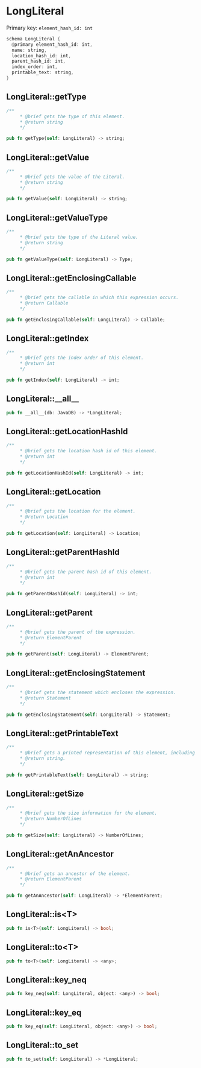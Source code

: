 # LongLiteral

Primary key: `element_hash_id: int`

```rust
schema LongLiteral {
  @primary element_hash_id: int,
  name: string,
  location_hash_id: int,
  parent_hash_id: int,
  index_order: int,
  printable_text: string,
}
```
## LongLiteral::getType

```rust
/**
     * @brief gets the type of this element.
     * @return string
     */
```
```rust
pub fn getType(self: LongLiteral) -> string;
```
## LongLiteral::getValue

```rust
/**
     * @brief gets the value of the Literal.
     * @return string
     */
```
```rust
pub fn getValue(self: LongLiteral) -> string;
```
## LongLiteral::getValueType

```rust
/**
     * @brief gets the type of the Literal value.
     * @return string
     */
```
```rust
pub fn getValueType(self: LongLiteral) -> Type;
```
## LongLiteral::getEnclosingCallable

```rust
/**
     * @brief gets the callable in which this expression occurs.
     * @return Callable 
     */
```
```rust
pub fn getEnclosingCallable(self: LongLiteral) -> Callable;
```
## LongLiteral::getIndex

```rust
/**
     * @brief gets the index order of this element.
     * @return int
     */
```
```rust
pub fn getIndex(self: LongLiteral) -> int;
```
## LongLiteral::\_\_all\_\_

```rust
pub fn __all__(db: JavaDB) -> *LongLiteral;
```
## LongLiteral::getLocationHashId

```rust
/**
     * @brief gets the location hash id of this element.
     * @return int
     */
```
```rust
pub fn getLocationHashId(self: LongLiteral) -> int;
```
## LongLiteral::getLocation

```rust
/**
     * @brief gets the location for the element.
     * @return Location
     */
```
```rust
pub fn getLocation(self: LongLiteral) -> Location;
```
## LongLiteral::getParentHashId

```rust
/**
     * @brief gets the parent hash id of this element.
     * @return int
     */
```
```rust
pub fn getParentHashId(self: LongLiteral) -> int;
```
## LongLiteral::getParent

```rust
/**
     * @brief gets the parent of the expression.
     * @return ElementParent 
     */
```
```rust
pub fn getParent(self: LongLiteral) -> ElementParent;
```
## LongLiteral::getEnclosingStatement

```rust
/**
     * @brief gets the statement which encloses the expression.
     * @return Statement 
     */
```
```rust
pub fn getEnclosingStatement(self: LongLiteral) -> Statement;
```
## LongLiteral::getPrintableText

```rust
/**
     * @brief gets a printed representation of this element, including its structure where applicable.
     * @return string.
     */
```
```rust
pub fn getPrintableText(self: LongLiteral) -> string;
```
## LongLiteral::getSize

```rust
/**
     * @brief gets the size information for the element.
     * @return NumberOfLines
     */
```
```rust
pub fn getSize(self: LongLiteral) -> NumberOfLines;
```
## LongLiteral::getAnAncestor

```rust
/**
     * @brief gets an ancestor of the element.
     * @return ElementParent 
     */
```
```rust
pub fn getAnAncestor(self: LongLiteral) -> *ElementParent;
```
## LongLiteral::is\<T\>

```rust
pub fn is<T>(self: LongLiteral) -> bool;
```
## LongLiteral::to\<T\>

```rust
pub fn to<T>(self: LongLiteral) -> <any>;
```
## LongLiteral::key\_neq

```rust
pub fn key_neq(self: LongLiteral, object: <any>) -> bool;
```
## LongLiteral::key\_eq

```rust
pub fn key_eq(self: LongLiteral, object: <any>) -> bool;
```
## LongLiteral::to\_set

```rust
pub fn to_set(self: LongLiteral) -> *LongLiteral;
```
